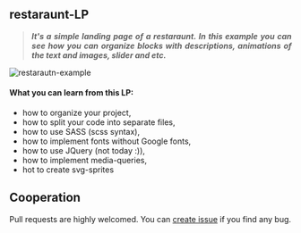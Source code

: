 ## restaraunt-LP

>***<p align="justify">It's a simple landing page of a restaraunt. In this example you can see how you can organize blocks with descriptions, animations of the text and images, slider and etc.</p>***

![restarautn-example](https://github.com/rgdzv/restaraunt-LP/blob/master/img/example.gif)

#### What you can learn from this LP:
- how to organize your project,
- how to split your code into separate files,
- how to use SASS (scss syntax),
- how to implement fonts without Google fonts,
- how to use JQuery (not today :)),
- how to implement media-queries,
- hot to create svg-sprites

## Cooperation

Pull requests are highly welcomed. You can [create issue](https://github.com/rgdzv/restaraunt-LP/issues) if you find any bug.
